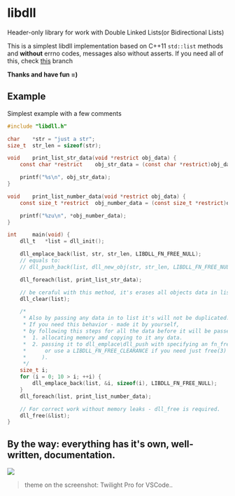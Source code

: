 # libdll

Header-only library for work with Double Linked Lists(or Bidirectional Lists)

This is a simplest libdll implementation based on C++11 `std::list` methods and **without** errno codes, messages also without asserts.
If you need all of this, check [this](https://github.com/Iipal/libdll/tree/empty-objs) branch

**Thanks and have fun =)**

## Example
Simplest example with a few comments
```c
#include "libdll.h"

char    *str = "just a str";
size_t  str_len = sizeof(str);

void    print_list_str_data(void *restrict obj_data) {
    const char *restrict    obj_str_data = (const char *restrict)obj_data;

    printf("%s\n", obj_str_data);
}

void    print_list_number_data(void *restrict obj_data) {
    const size_t *restrict  obj_number_data = (const size_t *restrict)obj_data;

    printf("%zu\n", *obj_number_data);
}

int     main(void) {
    dll_t   *list = dll_init();

    dll_emplace_back(list, str, str_len, LIBDLL_FN_FREE_NULL);
    // equals to:
    // dll_push_back(list, dll_new_obj(str, str_len, LIBDLL_FN_FREE_NULL));

    dll_foreach(list, print_list_str_data);

    // be ceraful with this method, it's erases all objects data in list
    dll_clear(list);

    /*
     * Also by passing any data in to list it's will not be duplicated.
     * If you need this behavior - made it by yourself,
     * by following this steps for all the data before it will be passed to the list:
     *  1. allocating memory amd copying to it any data.
     *  2. passing it to dll_emplace\dll_push with specifying an fn_free function(
     *      or use a LIBDLL_FN_FREE_CLEARANCE if you need just free(3) apply to allocated data
     *     ).
     */
    size_t i;
    for (i = 0; 10 > i; ++i) {
        dll_emplace_back(list, &i, sizeof(i), LIBDLL_FN_FREE_NULL);
    }
    dll_foreach(list, print_list_number_data);

    // For correct work without memory leaks - dll_free is required.
    dll_free(&list);
}

```

## By the way: everything has it's own, well-written, documentation.
![](https://i.ibb.co/kXBDNZm/Screenshot-2021-02-19-213753.png)
> theme on the screenshot: Twilight Pro for VSCode..
